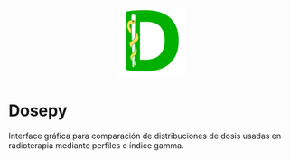 <h3 align="center">
  <img src="https://github.com/LuisOlivaresJ/Dosepy-QA/blob/master/Logo_Dosepy.png" alt="fastlane Logo" height="122" width="122"/>
</h3>


# Dosepy
Interface gráfica para comparación de distribuciones de dosis usadas en radioterapia mediante perfiles e índice gamma.
